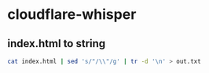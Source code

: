 # cloudflare-whisper

## index.html to string

```zsh
cat index.html | sed 's/"/\\"/g' | tr -d '\n' > out.txt
```

